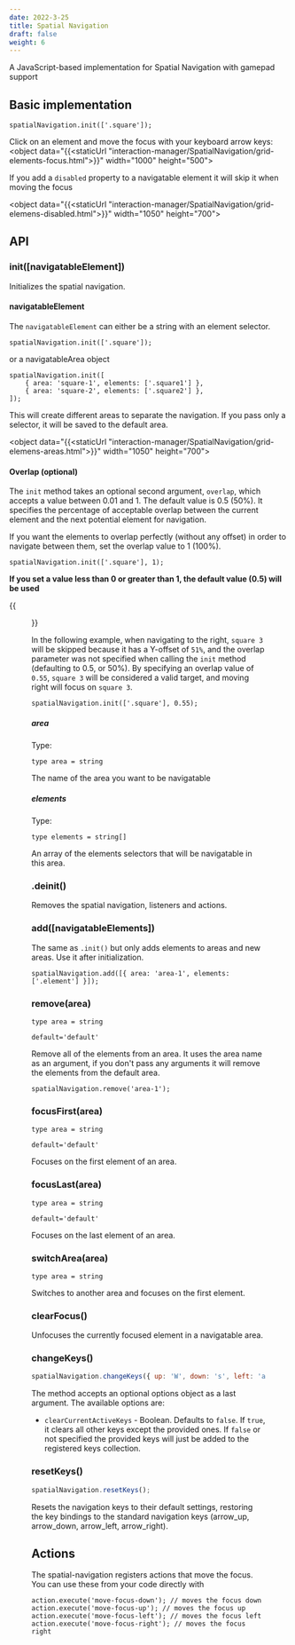 ```yaml
---
date: 2022-3-25
title: Spatial Navigation
draft: false
weight: 6
---
```


A JavaScript-based implementation for Spatial Navigation with gamepad support

## Basic implementation

```{.javascript}
spatialNavigation.init(['.square']);
```

Click on an element and move the focus with your keyboard arrow keys: <object data="{{<staticUrl "interaction-manager/SpatialNavigation/grid-elements-focus.html">}}" width="1000" height="500"></object>

If you add a `disabled` property to a navigatable element it will skip it when moving the focus

<object data="{{<staticUrl "interaction-manager/SpatialNavigation/grid-elemens-disabled.html">}}" width="1050" height="700"></object>

## API

### init([navigatableElement])

Initializes the spatial navigation.

#### navigatableElement

The `navigatableElement` can either be a string with an element selector.

```{.javascript}
spatialNavigation.init(['.square']);
```

or a navigatableArea object

```{.javascript}
spatialNavigation.init([
    { area: 'square-1', elements: ['.square1'] },
    { area: 'square-2', elements: ['.square2'] },
]);
```

This will create different areas to separate the navigation. If you pass only a selector, it will be saved to the default area.

<object data="{{<staticUrl "interaction-manager/SpatialNavigation/grid-elemens-areas.html">}}" width="1050" height="700"></object>

#### Overlap (optional)

The `init` method takes an optional second argument, `overlap`, which accepts a value between 0.01 and 1. The default value is 0.5 (50%). It specifies the percentage of acceptable overlap between the current element and the next potential element for navigation.

If you want the elements to overlap perfectly (without any offset) in order to navigate between them, set the overlap value to 1 (100%).

```{.javascript}
spatialNavigation.init(['.square'], 1);
```

**If you set a value less than 0 or greater than 1, the default value (0.5) will be used**

{{<figure src="/images/spatial-navigation-offset-example.png">}}

In the following example, when navigating to the right, `square 3` will be skipped because it has a Y-offset of `51%`, and the overlap parameter was not specified when calling the `init` method (defaulting to 0.5, or 50%). By specifying an overlap value of `0.55`, `square 3` will be considered a valid target, and moving right will focus on `square 3`.

```{.javascript}
spatialNavigation.init(['.square'], 0.55);
```

##### area

Type:

```{.javascript}
type area = string
```

The name of the area you want to be navigatable

##### elements

Type:

```{.javascript}
type elements = string[]
```

An array of the elements selectors that will be navigatable in this area.

### .deinit()

Removes the spatial navigation, listeners and actions.

### add([navigatableElements])

The same as `.init()` but only adds elements to areas and new areas. Use it after initialization.

```{.javascript}
spatialNavigation.add([{ area: 'area-1', elements: ['.element'] }]);
```

### remove(area)

```{.javascript}
type area = string
```

`default='default'`

Remove all of the elements from an area. It uses the area name as an argument, if you don't pass any arguments it will remove the elements from the default area.

```{.javascript}
spatialNavigation.remove('area-1');
```

### focusFirst(area)

```{.javascript}
type area = string
```

`default='default'`

Focuses on the first element of an area.

### focusLast(area)

```{.javascript}
type area = string
```

`default='default'`

Focuses on the last element of an area.

### switchArea(area)

```{.javascript}
type area = string
```

Switches to another area and focuses on the first element.

### clearFocus()

Unfocuses the currently focused element in a navigatable area.

### changeKeys()

```js
spatialNavigation.changeKeys({ up: 'W', down: 's', left: 'a', right: 'd' }, { clearCurrentActiveKeys: true });
```

The method accepts an optional options object as a last argument. The available options are: 
* `clearCurrentActiveKeys` - Boolean. Defaults to `false`. If `true`, it clears all other keys except the provided ones. If `false` оr not specified the provided keys will just be added to the registered keys collection.

### resetKeys()

```js
spatialNavigation.resetKeys();
```

Resets the navigation keys to their default settings, restoring the key bindings to the standard navigation keys (arrow_up, arrow_down, arrow_left, arrow_right).

## Actions

The spatial-navigation registers actions that move the focus. You can use these from your code directly with

```{.javascript}
action.execute('move-focus-down'); // moves the focus down
action.execute('move-focus-up'); // moves the focus up
action.execute('move-focus-left'); // moves the focus left
action.execute('move-focus-right'); // moves the focus right
```
